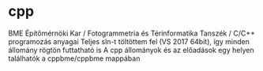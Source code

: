 # cpp
BME Építőmérnöki Kar / Fotogrammetria és Térinformatika Tanszék / C/C++ programozás anyagai
Teljes sln-t töltöttem fel (VS 2017 64bit), így minden állomány rögtön futtatható is
A cpp állományok és az előadások egy helyen találhatók a cppbme/cppbme mappában
